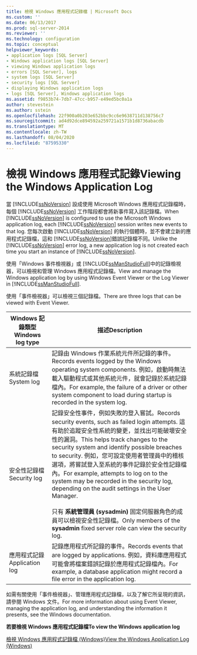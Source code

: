 ```yaml
---
title: 檢視 Windows 應用程式記錄檔 | Microsoft Docs
ms.custom: ''
ms.date: 06/13/2017
ms.prod: sql-server-2014
ms.reviewer: ''
ms.technology: configuration
ms.topic: conceptual
helpviewer_keywords:
- application logs [SQL Server]
- Windows application logs [SQL Server]
- viewing Windows application logs
- errors [SQL Server], logs
- system logs [SQL Server]
- security logs [SQL Server]
- displaying Windows application logs
- logs [SQL Server], Windows application logs
ms.assetid: f9853b74-7db7-47cc-b957-e49ed5bc0a1a
author: stevestein
ms.author: sstein
ms.openlocfilehash: 22f900a0b203e652bbc9cc6e9638711d138756c7
ms.sourcegitcommit: ad4d92dce894592a259721a1571b1d8736abacdb
ms.translationtype: MT
ms.contentlocale: zh-TW
ms.lasthandoff: 08/04/2020
ms.locfileid: "87595330"
---
```

# <a name="viewing-the-windows-application-log"></a><span data-ttu-id="ac932-102">檢視 Windows 應用程式記錄</span><span class="sxs-lookup"><span data-stu-id="ac932-102">Viewing the Windows Application Log</span></span>
  <span data-ttu-id="ac932-103">當 [!INCLUDE[ssNoVersion](../../includes/ssnoversion-md.md)] 設成使用 Microsoft Windows 應用程式記錄檔時，每個 [!INCLUDE[ssNoVersion](../../includes/ssnoversion-md.md)] 工作階段都會將新事件寫入該記錄檔。</span><span class="sxs-lookup"><span data-stu-id="ac932-103">When [!INCLUDE[ssNoVersion](../../includes/ssnoversion-md.md)] is configured to use the Microsoft Windows application log, each [!INCLUDE[ssNoVersion](../../includes/ssnoversion-md.md)] session writes new events to that log.</span></span> <span data-ttu-id="ac932-104">您每次啟動 [!INCLUDE[ssNoVersion](../../includes/ssnoversion-md.md)] 的執行個體時，並不會建立新的應用程式記錄檔，這和 [!INCLUDE[ssNoVersion](../../includes/ssnoversion-md.md)]錯誤記錄檔不同。</span><span class="sxs-lookup"><span data-stu-id="ac932-104">Unlike the [!INCLUDE[ssNoVersion](../../includes/ssnoversion-md.md)] error log, a new application log is not created each time you start an instance of [!INCLUDE[ssNoVersion](../../includes/ssnoversion-md.md)].</span></span>  
  
 <span data-ttu-id="ac932-105">使用「Windows 事件檢視器」或 [!INCLUDE[ssManStudioFull](../../includes/ssmanstudiofull-md.md)]中的記錄檢視器，可以檢視和管理 Windows 應用程式記錄檔。</span><span class="sxs-lookup"><span data-stu-id="ac932-105">View and manage the Windows application log by using Windows Event Viewer or the Log Viewer in [!INCLUDE[ssManStudioFull](../../includes/ssmanstudiofull-md.md)].</span></span>  
  
 <span data-ttu-id="ac932-106">使用「事件檢視器」可以檢視三個記錄檔。</span><span class="sxs-lookup"><span data-stu-id="ac932-106">There are three logs that can be viewed with Event Viewer.</span></span>  
  
|<span data-ttu-id="ac932-107">Windows 記錄類型</span><span class="sxs-lookup"><span data-stu-id="ac932-107">Windows log type</span></span>|<span data-ttu-id="ac932-108">描述</span><span class="sxs-lookup"><span data-stu-id="ac932-108">Description</span></span>|  
|----------------------|-----------------|  
|<span data-ttu-id="ac932-109">系統記錄檔</span><span class="sxs-lookup"><span data-stu-id="ac932-109">System log</span></span>|<span data-ttu-id="ac932-110">記錄由 Windows 作業系統元件所記錄的事件。</span><span class="sxs-lookup"><span data-stu-id="ac932-110">Records events logged by the Windows operating system components.</span></span> <span data-ttu-id="ac932-111">例如，啟動時無法載入驅動程式或其他系統元件，就會記錄於系統記錄檔內。</span><span class="sxs-lookup"><span data-stu-id="ac932-111">For example, the failure of a driver or other system component to load during startup is recorded in the system log.</span></span>|  
|<span data-ttu-id="ac932-112">安全性記錄檔</span><span class="sxs-lookup"><span data-stu-id="ac932-112">Security log</span></span>|<span data-ttu-id="ac932-113">記錄安全性事件，例如失敗的登入嘗試。</span><span class="sxs-lookup"><span data-stu-id="ac932-113">Records security events, such as failed login attempts.</span></span> <span data-ttu-id="ac932-114">這有助於追蹤安全性系統的變更，並找出可能破壞安全性的漏洞。</span><span class="sxs-lookup"><span data-stu-id="ac932-114">This helps track changes to the security system and identify possible breaches to security.</span></span> <span data-ttu-id="ac932-115">例如，您可設定使用者管理員中的稽核選項，將嘗試登入至系統的事件記錄於安全性記錄檔內。</span><span class="sxs-lookup"><span data-stu-id="ac932-115">For example, attempts to log on to the system may be recorded in the security log, depending on the audit settings in the User Manager.</span></span><br /><br /> <span data-ttu-id="ac932-116">只有 **系統管理員 (sysadmin)** 固定伺服器角色的成員可以檢視安全性記錄檔。</span><span class="sxs-lookup"><span data-stu-id="ac932-116">Only members of the **sysadmin** fixed server role can view the security log.</span></span>|  
|<span data-ttu-id="ac932-117">應用程式記錄</span><span class="sxs-lookup"><span data-stu-id="ac932-117">Application log</span></span>|<span data-ttu-id="ac932-118">記錄應用程式所記錄的事件。</span><span class="sxs-lookup"><span data-stu-id="ac932-118">Records events that are logged by applications.</span></span> <span data-ttu-id="ac932-119">例如，資料庫應用程式可能會將檔案錯誤記錄於應用程式記錄檔內。</span><span class="sxs-lookup"><span data-stu-id="ac932-119">For example, a database application might record a file error in the application log.</span></span>|  
  
 <span data-ttu-id="ac932-120">如需有關使用「事件檢視器」、管理應用程式記錄檔，以及了解它所呈現的資訊，請參閱 Windows 文件。</span><span class="sxs-lookup"><span data-stu-id="ac932-120">For more information about using Event Viewer, managing the application log, and understanding the information it presents, see the Windows documentation.</span></span>  
  
 <span data-ttu-id="ac932-121">**若要檢視 Windows 應用程式記錄檔**</span><span class="sxs-lookup"><span data-stu-id="ac932-121">**To view the Windows application log**</span></span>  
  
 [<span data-ttu-id="ac932-122">檢視 Windows 應用程式記錄檔 &#40;Windows&#41;</span><span class="sxs-lookup"><span data-stu-id="ac932-122">View the Windows Application Log &#40;Windows&#41;</span></span>](../../relational-databases/performance/view-the-windows-application-log-windows-10.md)  
  
  

